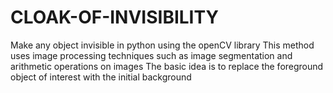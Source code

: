 # CLOAK-OF-INVISIBILITY
Make any object invisible in python using the openCV library
This method uses image processing techniques such as image segmentation and arithmetic operations on images
The basic idea is to replace the foreground object of interest with the initial background
#

